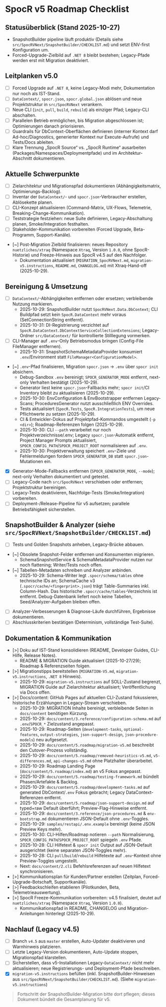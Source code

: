 # SpocR v5 Roadmap Checklist

## Statusüberblick (Stand 2025-10-27)

- SnapshotBuilder pipeline läuft produktiv (Details siehe `src/SpocRVNext/SnapshotBuilder/CHECKLIST.md`) und setzt ENV-first Konfiguration um.
- Forced-Upgrade-Zielbild auf `.NET 8` bleibt bestehen; Legacy-Pfade werden erst mit Migration deaktiviert.

## Leitplanken v5.0

- [ ] Forced Upgrade auf `.NET 8`, keine Legacy-Modi mehr, Dokumentation nur noch als IST-Stand.
- [ ] `DataContext/`, `spocr.json`, `spocr.global.json` ablösen und neue Projektstruktur in `src/SpocRVNext` verankern.
- [ ] Neue CLI (`init`, `pull`, `build`, `rebuild`) als einziger Pfad; Legacy-CLI abschalten.
- [ ] Parallelen Betrieb ermöglichen, bis Migration abgeschlossen ist; Optimierungen danach priorisieren.
- [ ] Guardrails für DbContext-Oberflächen definieren (interner Kontext darf Ad-hoc/Diagnostics, generierter Kontext nur Execute-Aufrufe) und Tests/Docs ableiten.
- [ ] Klare Trennung „SpocR Source“ vs. „SpocR Runtime“ ausarbeiten (Packages/Namespaces/Deploymentpfade) und im Architektur-Abschnitt dokumentieren.

## Aktuelle Schwerpunkte

- [ ] Zielarchitektur und Migrationspfad dokumentieren (Abhängigkeitsmatrix, Optimierungs-Backlog).
- [ ] Inventar der `DataContext/`- und `spocr.json`-Verbraucher erstellen, Ablösekette planen.
- [ ] CLI-Konzept aktualisieren (Command-Matrix, UX-Flows, Telemetrie, Breaking-Change-Kommunikation).
- [ ] Teststrategie festziehen: neue Suite definieren, Legacy-Abschaltung planen, Smoke/Integration festhalten.
- [ ] Stakeholder-Kommunikation vorbereiten (Forced Upgrade, Beta-Programm, Support-Kanäle).
- [~] Post-Migration Zielbild finalisieren: neues Repository `nuetzliches/xtraq` (Namespace `Xtraq`, Version `1.0.0`, ohne SpocR-Historie) und Freeze-Hinweis aus SpocR v4.5 auf den Nachfolger.
  - Dokumentation aktualisiert (`MIGRATION_SpocRVNext.md`, `migration-v5.instructions`, `README.md`, `CHANGELOG.md`) mit Xtraq-Hand-off (2025-10-29).

## Bereinigung & Umsetzung

- [ ] `DataContext/`-Abhängigkeiten entfernen oder ersetzen; verbleibende Nutzung markieren.
  - 2025-10-29: SnapshotBuilder nutzt `SpocRVNext.Data.DbContext`; CLI Buildpfad setzt kein `SpocR.DataContext` mehr voraus (SetConnectionString entfernt).
  - 2025-10-31: DI-Registrierung verzichtet auf `SpocR.DataContext.DbContextServiceCollectionExtensions`; Legacy-Ordner `src/DataContext/` für kontrollierte Stilllegung vormerken.
- [ ] CLI-Manager auf `.env`-Only Betriebsmodus bringen (Config-File FileManager entfernen).
  - 2025-10-31: SnapshotSchemaMetadataProvider konsumiert `.env`/Environment statt `FileManager<ConfigurationModel>`.
- [~] `.env`-Pfad finalisieren, Migration `spocr.json` → `.env` über `spocr init` absichern.
  - Debug-Sandbox `.env` bereinigt; `SPOCR_GENERATOR_MODE` entfernt, next-only Verhalten bestätigt (2025-10-29).
  - Generator liest keine `spocr.json`-Fallbacks mehr; `spocr init`/CI Inventory bleibt zu aktualisieren (2025-10-29).
  - 2025-10-30: EnvConfiguration & EnvBootstrapper entfernen Legacy-Scans; ProceduresGenerator nutzt ausschließlich ENV Overrides.
  - Tests aktualisiert (`SpocR.Tests`, `SpocR.IntegrationTests`), um neue Pflichtwerte zu setzen (2025-10-29).
  - CI & Entwickler-Dokus auf Projektpfad-Kommandos umgestellt (`-p <dir>`); Roadmap-Referenzen folgen (2025-10-29).
  - 2025-10-30: CLI `--path` verarbeitet nur noch Projektverzeichnisse/.env; Legacy `spocr.json`-Automatik entfernt, Project Manager Prompts aktualisiert, `SPOCR_CONFIG_PATH`/`SPOCR_PROJECT_ROOT` normalisieren auf `.env`.
  - 2025-10-30: Projektverwaltung speichert `.env`-Ziele und Fehlermeldungen fordern `SPOCR_GENERATOR_DB` statt `spocr.json`-Mutationen ein.
- [x] Generator-Mode-Fallbacks entfernen (`SPOCR_GENERATOR_MODE`, `--mode`); next-only Verhalten dokumentiert und getestet.
- [ ] Legacy-Code nach `src/SpocRVNext` verschieben oder entfernen; Projektstruktur bereinigen.
- [ ] Legacy-Tests deaktivieren, Nachfolge-Tests (Smoke/Integration) vorbereiten.
- [ ] Deployment-/Release-Pipeline für v5 aufsetzen; parallele Betriebsfähigkeit sicherstellen.

## SnapshotBuilder & Analyzer (siehe `src/SpocRVNext/SnapshotBuilder/CHECKLIST.md`)

- [ ] Tests und Golden Snapshots anheben, Legacy-Brücke abbauen.
- [~] Obsolete Snapshot-Felder entfernen und Konsumenten migrieren.
  - SchemaSnapshotService & SchemaMetadataProvider nutzen nur noch flattening; Writer/Tests noch offen.
- [~] Tabellen-Metadaten schreiben und Analyzer anbinden.
  - 2025-10-29: Schema-Writer legt `.spocr/schema/tables` ohne technische IDs an; SchemaCache v3 (`.spocr/cache/<fingerprint>.json`) trägt Table-Summaries inkl. Column-Hash. Das historische `.spocr/cache/tables`-Verzeichnis ist entfernt. Debug-Datenbank liefert noch keine Tabellen, Seed/Analyzer-Aufgaben bleiben offen.
- [ ] Analyzer-Verbesserungen & Diagnose-Läufe durchführen, Ergebnisse dokumentieren.
- [ ] Abschlusskriterien bestätigen (Determinism, vollständige Test-Suite).

## Dokumentation & Kommunikation

- [>] Doku auf IST-Stand konsolidieren (README, Developer Guides, CLI-Hilfe, Release Notes).
  - README & MIGRATION Guide aktualisiert (2025-10-27/29); Roadmap & Referenzseiten folgen.
- [>] Migrationstipps bereitstellen (`MIGRATION-V5.md`, `migration-v5.instructions`, `.NET 8` Hinweis).
  - 2025-10-29: `migration-v5.instructions` auf SOLL-Zustand begrenzt, MIGRATION Guide auf Zielarchitektur aktualisiert; Veröffentlichung via Docs offen.
- [>] Docs/content: GitHub Pages auf aktuellen CLI-Zustand fokussieren, historische Erzählungen in Legacy-Stream verschieben.
  - 2025-10-29: MIGRATION Inhalte bereinigt, verbleibende Seiten in `docs/content` benötigen Kürzung.
  - 2025-10-29: `docs/content/3.reference/configuration-schema.md` auf `.env`/`SPOCR_*` Zielzustand angepasst.
  - 2025-10-29: Roadmap-Seiten (`development-tasks`, `optional-features`, `output-strategies`, `json-support-design`, `json-procedure-models`) neu aufgesetzt.
  - 2025-10-29: `docs/content/5.roadmap/migration-v5.md` beschreibt den Cutover-Prozess vollständig.
  - 2025-10-29: `docs/content/5.roadmap/removed-heuristics-v5.md`, `v5-differences.md`, `api-changes-v5.md` ohne Platzhalter überarbeitet.
  - 2025-10-29: Roadmap Landing Page (`docs/content/5.roadmap/index.md`) an v5 Fokus angepasst.
  - 2025-10-29: `docs/content/5.roadmap/testing-framework.md` bündelt Phasen/Artefakte & Backlog.
  - 2025-10-29: `docs/content/5.roadmap/development-tasks.md` auf generated DbContext/`.env` Fokus gebracht; Legacy DataContext-Referenzen entfernt.
  - 2025-10-29: `docs/content/5.roadmap/json-support-design.md` auf typed+raw Default überführt; Preview-Flag-Hinweise entfernt.
  - 2025-10-29: `docs/content/3.reference/json-procedures.md` & `env-bootstrap.md` dokumentieren JSON-Default ohne `.env`-Toggles.
  - 2025-10-29: `samples/restapi/.env.example` bereinigt (keine JSON Preview Keys mehr).
  - 2025-10-30: CLI-Hilfen/Roadmap notieren `--path` Normalisierung, `SPOCR_CONFIG_PATH`/`SPOCR_PROJECT_ROOT` spiegeln `.env` Pfade.
  - 2025-10-28: CLI Hilfetext & `spocr init` Output auf JSON-Default ausgerichtet (keine separaten JSON-Toggles mehr).
  - 2025-10-28: CLI `pull`/`build`/`rebuild` Hilfetexte auf `.env`-Kontext ohne Preview-Toggles umgestellt.
  - Next: `docs/content/2.cli` Befehlsreferenzen auf neuen Hilfetext synchronisieren.
- [>] Kommunikationsplan für Kunden/Partner erstellen (Zeitplan, Forced-Upgrade-Botschaft, Supportkanäle).
- [>] Feedbackschleifen etablieren (Pilotkunden, Beta, Telemetrieauswertung).
- [>] SpocR Freeze-Kommunikation vorbereiten: v4.5 finalisiert, deutet auf `nuetzliches/xtraq` (Namespace `Xtraq`, Version `1.0.0`).
  - Kommunikationspfad in README, CHANGELOG und Migration-Anleitungen hinterlegt (2025-10-29).

## Nachlauf (Legacy v4.5)

- [ ] Branch `v4.5` aus `master` erstellen, Auto-Updater deaktivieren und Warnhinweis platzieren.
- [ ] Letzte Legacy-Version dokumentieren, Auto-Update stoppen, Migrationspfad klarstellen.
- [ ] Sicherstellen, dass v5-Installationen Legacy-`DataContext/` nicht mehr aktualisieren; neue Registrierungs- und Deployment-Pfade beschreiben.
- [x] `migration-v5.instructions` befüllen (inkl. SnapshotBuilder-Hinweisen aus `src/SpocRVNext/SnapshotBuilder/CHECKLIST.md`). (Siehe `migration-v5.instructions`)

> Fortschritt der SnapshotBuilder-Migration bitte dort pflegen; dieses Dokument bündelt die Gesamtplanung für v5.
